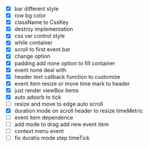 - [x] bar different style
- [x] row bg color
- [x] className to CssKey
- [x] destroy implementation
- [x] css var control style
- [x] while container
- [x] scroll to first event bar
- [x] change option
- [x] padding add none option to fill container
- [x] event none deal with
- [x] header text callback function to customize
- [x] event item resize or move time mark to header
- [x] just render viewBox items
- [x] auto adsorb to tick
- [ ] resize and move to edge auto scroll
- [x] duration mode on scroll header to resize timeMetric
- [ ] event item dependence
- [ ] add mode to drag add new event item
- [ ] context menu event
- [ ] fix duratio mode step timeTick
